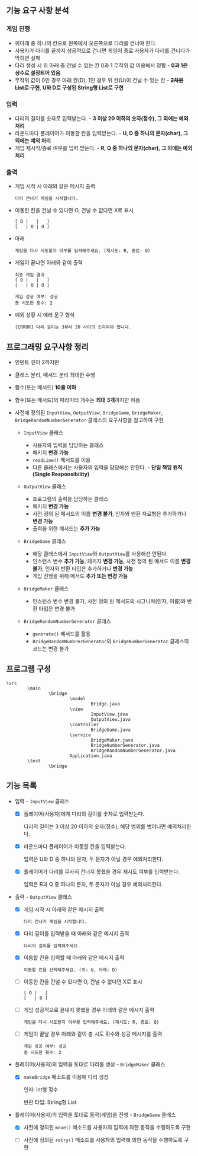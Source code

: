 ## 기능 요구 사항 분석

### 게임 진행

- 위아래 중 하나의 칸으로 왼쪽에서 오른쪽으로 다리를 건너야 한다.
- 사용자가 다리를 끝까지 성공적으로 건너면 게임이 종료
  사용자가 다리를 건너다가 막히면 실패
- 다리 생성 시 위 아래 중 건널 수 있는 칸 0과 1 무작위 값 이용해서 정함 - **0과 1은 상수로 설정되어 있음**
- 무작위 값이 0인 경우 아래 칸(D), 1인 경우 위 칸(U)이 건널 수 있는 칸 - **~~2차원 List로 구현~~**, **U와 D로 구성된 String형 List로 구현**

### 입력

- 다리의 길이를 숫자로 입력받는다. - **3 이상 20 이하의 숫자(정수), 그 외에는 예외 처리**
- 라운드마다 플레이어가 이동할 칸을 입력받는다. - **U, D 중 하나의 문자(char), 그 외에는 예외 처리**
- 게임 재시작/종료 여부를 입력 받는다. - **R, Q 중 하나의 문자(char), 그 외에는 예외 처리**

### 출력

- 게임 시작 시 아래와 같은 메시지 출력

  ```
  다리 건너기 게임을 시작합니다.
  ```

- 이동한 칸을 건널 수 있다면 O, 건널 수 없다면 X로 표시

  ```
  [ O |   |   ]
  [   | O | O ]
  ```

- 아래

  ```
  게임을 다시 시도할지 여부를 입력해주세요. (재시도: R, 종료: Q)
  ```

- 게임이 끝나면 아래와 같이 출력

  ```
  최종 게임 결과
  [ O |   |   ]
  [   | O | O ]
  
  게임 성공 여부: 성공
  총 시도한 횟수: 2
  ```

- 예외 상황 시 에러 문구 형식

  ```
  [ERROR] 다리 길이는 3부터 20 사이의 숫자여야 합니다.
  ```

## 프로그래밍 요구사항 정리

- 인덴트 깊이 2까지만

- 클래스 분리, 메서드 분리 최대한 수행

- 함수(또는 메서드) **10줄 이하**

- 함수(또는 메서드)의 파라미터 개수는 **최대 3개**까지만 허용

- 사전에 정의된 `InputView`, `OutputView`, `BridgeGame`, `BridgeMaker`, `BridgeRandomNumberGenerator` 클래스의 요구사항을 참고하여 구현

  - `InputView` 클래스
    - 사용자의 입력을 담당하는 클래스
    - 패키지 **변경 가능**
    - `readLine()` 메서드를 이용
    - 다른 클래스에서는 사용자의 입력을 담당해선 안된다. - **단일 책임 원칙(Single Responsibility)**
  - `OutputView` 클래스
    - 프로그램의 출력을 담당하는 클래스
    - 패키지 **변경 가능**
    - 사전 정의 된 메서드의 이름 **변경 불가**, 인자와 반환 자료형은 추가하거나 **변경 가능**
    - 출력을 위한 메서드는 **추가 가능**

  - `BridgeGame` 클래스
    - 해당 클래스에서 `InputView`와 `OutputView`를 사용해선 안된다.
    - 인스턴스 변수 **추가 가능**, 패키지 **변경 가능**, 사전 정의 된 메서드 이름 **변경 불가**, 인자와 반환 타입은 추가하거나 **변경 가능**
    - 게임 진행을 위해 메서드 **추가 또는 변경 가능**

  - `BridgeMaker` 클래스
    - 인스턴스 변수 변경 불가, 사전 정의 된 메서드의 시그니처(인자, 이름)와 반환 타입은 변경 불가

  - `BridgeRandomNumberGenerator` 클래스
    - `generate()` 메서드를 활용
    - `BridgeRandomNumbrerGenerator`와 `BridgeNumberGenerator` 클래스의 코드는 변경 불가

## 프로그램 구성

```
\src
		\main
				\bridge
						\model
								Bridge.java
						\view
								InputView.java
								OutputView.java
						\controller
								BridgeGame.java
						\service
								BridgeMaker.java
								BridgeNumberGenerator.java
								BridgeRandomNumberGenerator.java
						Application.java
		\test
				\bridge
```

## 기능 목록

- 입력 - `InputView` 클래스

  - [x] 플레이어(사용자)에게 다리의 길이를 숫자로 입력받는다.

    다리의 길이는 3 이상 20 이하의 숫자(정수), 해당 범위를 벗어나면 예외처리한다.

  - [x] 라운드마다 플레이어가 이동할 칸을 입력받는다.

    입력은 U와 D 중 하나의 문자, 두 문자가 아닐 경우 예외처리한다.

  - [x] 플레이어가 다리를 무사히 건너지 못했을 경우 재시도 여부를 입력받는다.

    입력은 R과 Q 중 하나의 문자, 두 문자가 아닐 경우 예외처리한다.

- 출력 - `OutputView` 클래스

  - [x] 게임 시작 시 아래와 같은 메시지 출력

    ```
    다리 건너기 게임을 시작합니다.
    ```

  - [x] 다리 길이를 입력받을 때 아래와 같은 메시지 출력

    ```
    다리의 길이를 입력해주세요.
    ```

  - [x] 이동할 칸을 입력할 때 아래와 같은 메시지 출력

    ```
    이동할 칸을 선택해주세요. (위: U, 아래: D)
    ```

  - [ ] 이동한 칸을 건널 수 있다면 O, 건널 수 없다면 X로 표시

    ```
    [ O |   ]
    [   | O ]
    ```

  - [ ] 게임 성공적으로 끝내지 못했을 경우 아래와 같은 메시지 출력

    ```
    게임을 다시 시도할지 여부를 입력해주세요. (재시도: R, 종료: Q)
    ```

  - [ ] 게임이 끝날 경우 아래와 같이 총 시도 횟수와 성공 메시지를 출력

    ```
    게임 성공 여부: 성공
    총 시도한 횟수: 2
    ```

- 플레이어(사용자)의 입력을 토대로 다리를 생성 - `BridgeMaker` 클래스

  - [x] `makeBridge` 메소드를 이용해 다리 생성

    인자: int형 정수

    반환 타입: String형 List 

- 플레이어(사용자)의 입력을 토대로 동작(게임)을 진행 - `BridgeGame` 클래스

  - [x] 사전에 정의된 `move()` 메소드를 사용자의 입력에 의한 동작을 수행하도록 구현
  - [ ] 사전에 정의된 `retry()` 메소드를 사용자의 입력에 의한 동작을 수행하도록 구현

